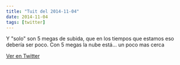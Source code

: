 ```yaml
---
title: "Tuit del 2014-11-04"
date: 2014-11-04
tags: [twitter]
---
```


Y "solo" son 5 megas de subida, que en los tiempos que estamos eso debería ser poco. Con 5 megas la nube está... un poco mas cerca



[Ver en Twitter](https://twitter.com/i/web/status/529619465265487872)
